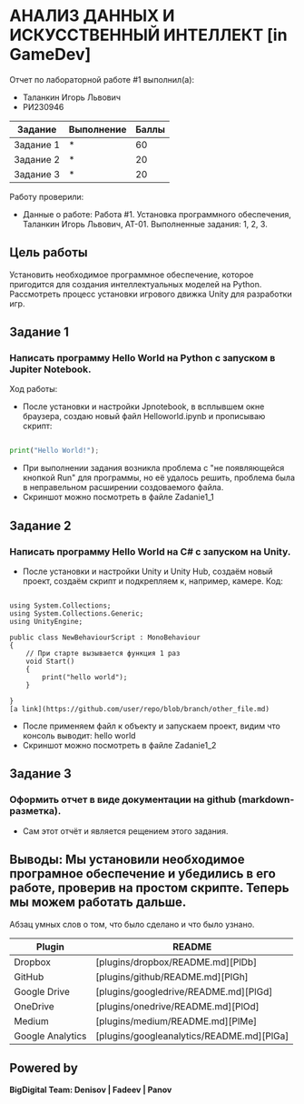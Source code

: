 # АНАЛИЗ ДАННЫХ И ИСКУССТВЕННЫЙ ИНТЕЛЛЕКТ [in GameDev]
Отчет по лабораторной работе #1 выполнил(а):
- Таланкин Игорь Львович
- РИ230946

| Задание | Выполнение | Баллы |
| ------ | ------ | ------ |
| Задание 1 | * | 60 |
| Задание 2 | * | 20 |
| Задание 3 | * | 20 |

Работу проверили:



- Данные о работе: Работа #1. Установка программного обеспечения, Таланкин Игорь Львович, АТ-01. Выполненные задания: 1, 2, 3.

## Цель работы
Установить необходимое программное обеспечение, которое пригодится для создания интеллектуальных моделей на Python. Рассмотреть процесс установки игрового движка Unity для разработки игр.

## Задание 1
### Написать программу Hello World на Python с запуском в Jupiter Notebook.

Ход работы:
- После установки и настройки Jpnotebook, в всплывшем окне браузера, создаю новый файл Helloworld.ipynb и прописываю скрипт:

```py

print("Hello World!");

```
- При выполнении задания возникла проблема с "не появляющейся кнопкой Run" для программы, но её удалось решить, проблема была в неправельном расширении создоваемого файла.
- Скриншот можно посмотреть в файле Zadanie1_1

## Задание 2
### Написать программу Hello World на C# с запуском на Unity. 

- После установки и настройки Unity и Unity Hub, создаём новый проект, создаём скрипт и подкрепляем к, например, камере. Код:

```сs

using System.Collections;
using System.Collections.Generic;
using UnityEngine;

public class NewBehaviourScript : MonoBehaviour
{
    // При старте вызывается функция 1 раз
    void Start()  
    {
        print("hello world");
    }

}
[a link](https://github.com/user/repo/blob/branch/other_file.md)
```

- После применяем файл к объекту и запускаем проект, видим что консоль выводит: hello world
- Скриншот можно посмотреть в файле Zadanie1_2

## Задание 3
### Оформить отчет в виде документации на github (markdown-разметка).

- Сам этот отчёт и является рещением этого задания.


## Выводы: Мы установили необходимое програмное обеспечение и убедились в его работе, проверив на простом скрипте. Теперь мы можем работать дальше.

Абзац умных слов о том, что было сделано и что было узнано.

| Plugin | README |
| ------ | ------ |
| Dropbox | [plugins/dropbox/README.md][PlDb] |
| GitHub | [plugins/github/README.md][PlGh] |
| Google Drive | [plugins/googledrive/README.md][PlGd] |
| OneDrive | [plugins/onedrive/README.md][PlOd] |
| Medium | [plugins/medium/README.md][PlMe] |
| Google Analytics | [plugins/googleanalytics/README.md][PlGa] |

## Powered by

**BigDigital Team: Denisov | Fadeev | Panov**

